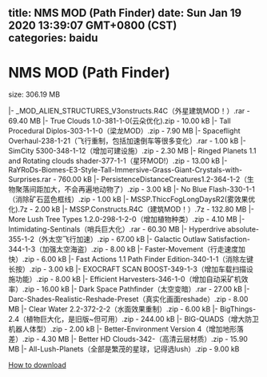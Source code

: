 
title: NMS MOD (Path Finder)
date: Sun Jan 19 2020 13:39:07 GMT+0800 (CST)    
categories: baidu
---

# NMS MOD (Path Finder)
size: 306.19 MB
 
 
|- _MOD_ALIEN_STRUCTURES_V3onstructs.R4C（外星建筑MOD！）.rar - 69.40 MB
|- True Clouds 1.0-381-1-0(云朵优化).zip - 10.00 kB
|- Tall Procedural Diplos-303-1-1-0（梁龙MOD）.zip - 7.90 MB
|- Spaceflight Overhaul-238-1-21（飞行重制，包括加速倒车等很多变化）.rar - 1.00 kB
|- SimCity 5300-348-1-12（增加可建设施）.zip - 2.30 MB
|- Ringed Planets 1.1 and Rotating clouds shader-377-1-1（星环MOD!）.zip - 13.00 kB
|- RaYRoDs-Biomes-E3-Style-Tall-Immersive-Grass-Giant-Crystals-with-Surprises.rar - 760.00 kB
|- PersistenceDistanceCreatures1.2-364-1-2（生物聚落间距加大，不会再遍地动物了）.zip - 3.00 kB
|- No Blue Flash-330-1-1（消除矿石蓝色框线）.zip - 1.00 kB
|- MSSP.ThiccFogLongDaysR2(雾效果优化).7z - 2.00 kB
|- MSSP.Constructs.R4C（建筑MOD！）.7z - 132.80 MB
|- More Lush Tree Types 1.2.0-298-1-2-0（增加植物种类）.zip - 4.10 MB
|- Intimidating-Sentinals（哨兵巨大化）.rar - 60.30 MB
|- Hyperdrive absolute-355-1-2（外太空飞行加速）.zip - 67.00 kB
|- Galactic Outlaw Satisfaction-344-1-3（加强太空海盗）.zip - 8.00 kB
|- Faster-Movement（行走速度加快）.zip - 6.00 kB
|- Fast Actions 1.1 Path Finder Edition-340-1-1（消除左键长按）.zip - 3.00 kB
|- EXOCRAFT SCAN BOOST-349-1-3（增加车载扫描设施功能）.zip - 8.00 kB
|- Efficient Harvesters-346-1-0（增加自动采矿机效率）.zip - 16.00 kB
|- Dark Space Pathfinder（太空变暗）.rar - 27.00 kB
|- Darc-Shades-Realistic-Reshade-Preset（真实化画面reshade）.zip - 8.00 MB
|- Clear Water 2.2-372-2-2（水面效果重制）.zip - 6.00 kB
|- BigThings-2.4（植物巨大化，是旧版~但可用）.zip - 244.00 kB
|- BIG-QUADS（增大防卫机器人体型）.zip - 2.00 kB
|- Better-Environment  Version 4（增加地形落差）.zip - 4.30 MB
|- Better HD Clouds-342-（高清云层材质）.zip - 15.90 MB
|- All-Lush-Planets（全部是繁茂的星球，记得选lush）.zip - 9.00 kB

[How to download](https://bpcam.bemobtrk.com/go/2ceec3aa-1ca2-46d6-b9ff-aaa5c184517c?jno=3514)